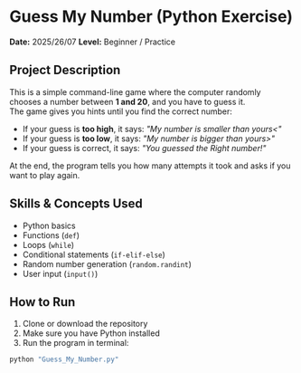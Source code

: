 # Guess My Number (Python Exercise)

**Date:** 2025/26/07
**Level:** Beginner / Practice  

## Project Description
This is a simple command-line game where the computer randomly chooses a number between **1 and 20**, and you have to guess it.  
The game gives you hints until you find the correct number:
- If your guess is **too high**, it says: *"My number is smaller than yours<"*  
- If your guess is **too low**, it says: *"My number is bigger than yours>"*  
- If your guess is correct, it says: *"You guessed the Right number!"*  

At the end, the program tells you how many attempts it took and asks if you want to play again.  

## Skills & Concepts Used
- Python basics  
- Functions (`def`)  
- Loops (`while`)  
- Conditional statements (`if-elif-else`)  
- Random number generation (`random.randint`)  
- User input (`input()`)  

## How to Run
1. Clone or download the repository  
2. Make sure you have Python installed  
3. Run the program in terminal:
```bash
python "Guess_My_Number.py"

